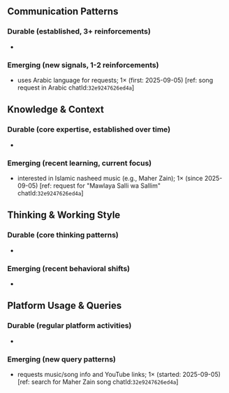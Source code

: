 ## Communication Patterns
### Durable (established, 3+ reinforcements)
- 

### Emerging (new signals, 1-2 reinforcements)
- uses Arabic language for requests; 1× (first: 2025-09-05) [ref: song request in Arabic chatId:`32e9247626ed4a`]

## Knowledge & Context
### Durable (core expertise, established over time)
-

### Emerging (recent learning, current focus)
- interested in Islamic nasheed music (e.g., Maher Zain); 1× (since 2025-09-05) [ref: request for "Mawlaya Salli wa Sallim" chatId:`32e9247626ed4a`]

## Thinking & Working Style
### Durable (core thinking patterns)
-

### Emerging (recent behavioral shifts)
-

## Platform Usage & Queries
### Durable (regular platform activities)
-

### Emerging (new query patterns)
- requests music/song info and YouTube links; 1× (started: 2025-09-05) [ref: search for Maher Zain song chatId:`32e9247626ed4a`]